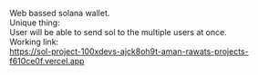 Web bassed solana wallet.                                                                                                                                                                                           
Unique thing:                                                                                                                                                                                                       
   User will be able to send sol to the multiple users at once.                                                                                                                                                     
Working link:                                                                                                                                                                                                      
   https://sol-project-100xdevs-ajck8oh9t-aman-rawats-projects-f610ce0f.vercel.app  
